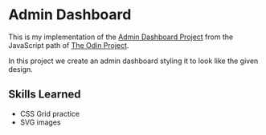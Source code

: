 # Admin Dashboard

This is my implementation of the [Admin Dashboard Project](https://www.theodinproject.com/lessons/node-path-intermediate-html-and-css-admin-dashboard)
from the JavaScript path of [The Odin Project](https://www.theodinproject.com).

In this project we create an admin dashboard styling it to look like the given design.

## Skills Learned

- CSS Grid practice
- SVG images
